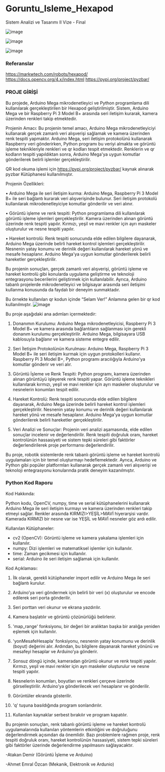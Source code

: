 # Goruntu_Isleme_Hexapod
 Sistem Analizi ve Tasarımı II Vize - Final
 
![image](https://github.com/Atakan-Demir/Goruntu_Isleme_Hexapod/assets/101272960/c352a729-a8be-4cfe-a5b3-7280aa8852a3)

![image](https://github.com/Atakan-Demir/Goruntu_Isleme_Hexapod/assets/101272960/812f8fba-ab8c-437d-8db8-96c091c8e219)

![image](https://github.com/Atakan-Demir/Goruntu_Isleme_Hexapod/assets/101272960/6dd2884c-a7ac-44c5-baa0-bddcd67497d5)

### Referanslar

https://markwtech.com/robots/hexapod/
https://docs.opencv.org/4.x/index.html
https://pypi.org/project/pyzbar/


### PROJE GİRİŞİ

Bu projede, Arduino Mega mikrodenetleyici ve Python programlama dili kullanılarak 
gerçekleştirilen bir Hexapod geliştirilmiştir. Sistem, Arduino Mega ve bir Raspberry Pi 3 
Model B+ arasında seri iletişim kurarak, kamera üzerinden renkleri takip etmektedir.

Projenin Amacı: Bu projenin temel amacı, Arduino Mega mikrodenetleyiciyi kullanarak 
gerçek zamanlı veri alışverişi sağlamak ve kamera üzerinden renk tespiti yapmaktır. Arduino Mega, seri iletişim protokolünü kullanarak Raspberry veri gönderirken, Python programı bu veriyi almakta ve görüntü işleme teknikleriyle renkleri ve qr kodları tespit etmektedir. Renklerin ve qr kodların tespiti yapıldıktan sonra, Arduino Mega'ya uygun komutlar gönderilerek belirli işlemler gerçekleştirilir.

QR kod okuma işlemi için https://pypi.org/project/pyzbar/ kaynak alınarak pyzbar Kütüphanesi kullanılmıştır.

Projenin Özellikleri:

•	Arduino Mega ile seri iletişim kurma: Arduino Mega, Raspberry Pi 3 Model B+ ile seri bağlantı kurarak veri alışverişinde bulunur. Seri iletişim protokolü kullanılarak mikrodenetleyiciye komutlar gönderilir ve veri alınır.

•	Görüntü işleme ve renk tespiti: Python programlama dili kullanılarak görüntü işleme işlemleri gerçekleştirilir. Kamera üzerinden alınan görüntü üzerinde renk tespiti yapılır. Kırmızı, yeşil ve mavi renkler için ayrı maskeler oluşturulur ve nesne tespiti yapılır.

•	Hareket kontrolü: Renk tespiti sonucunda elde edilen bilgilere dayanarak, Arduino Mega üzerinde belirli hareket kontrol işlemleri gerçekleştirilir. Nesnenin yatay konumu ve derinlik değeri kullanılarak hareket yönü ve mesafe hesaplanır. Arduino Mega'ya uygun komutlar gönderilerek belirli hareketler gerçekleştirilir.

Bu projenin sonuçları, gerçek zamanlı veri alışverişi, görüntü işleme ve hareket kontrolü gibi konularda uygulama geliştirme ve teknoloji entegrasyonu becerilerini geliştirmek için kullanılabilir. Ayrıca, Arduino tabanlı projelerde mikrodenetleyici ve bilgisayar arasında seri iletişimi kullanma konusunda da faydalı bir deneyim sunmaktadır.

Bu örnekte kullanılan qr kodun içinde “Selam Ver!”
Anlamına gelen bir qr kod kullanılmıştır. 
![image](https://github.com/Atakan-Demir/Goruntu_Isleme_Hexapod/assets/101272960/674e6346-e62a-4afd-9db3-8ab25a282d59)

Bu proje aşağıdaki ana adımları içermektedir:

1.	Donanımın Kurulumu: Arduino Mega mikrodenetleyicisi, Raspberry Pi 3 Model B+ ve kamera arasında bağlantıların sağlanması için gerekli donanım kurulumu gerçekleştirilir. Arduino Mega, bilgisayara USB kablosuyla bağlanır ve kamera sisteme entegre edilir.

2.	Seri İletişim Protokolünün Kurulması: Arduino Mega, Raspberry Pi 3 Model B+ ile seri iletişim kurmak için uygun protokolleri kullanır. Raspberry Pi 3 Model B+, Python programı aracılığıyla Arduino'ya komutlar gönderir ve veri alır.

3.	Görüntü İşleme ve Renk Tespiti: Python programı, kamera üzerinden alınan görüntüyü işleyerek renk tespiti yapar. Görüntü işleme teknikleri kullanılarak kırmızı, yeşil ve mavi renkler için ayrı maskeler oluşturulur ve nesnelerin konumları tespit edilir.

4.	Hareket Kontrolü: Renk tespiti sonucunda elde edilen bilgilere dayanarak, Arduino Mega üzerinde belirli hareket kontrol işlemleri gerçekleştirilir. Nesnenin yatay konumu ve derinlik değeri kullanılarak hareket yönü ve mesafe hesaplanır. Arduino Mega'ya uygun komutlar gönderilerek belirli hareketler gerçekleştirilir.


5.	Veri Analizi ve Sonuçlar: Projenin veri analizi aşamasında, elde edilen sonuçlar incelenir ve değerlendirilir. Renk tespiti doğruluk oranı, hareket kontrolünün hassasiyeti ve sistem tepki süreleri gibi faktörler değerlendirilerek proje performansı değerlendirilir.

Bu proje, robotik sistemlerde renk tabanlı görüntü işleme ve hareket kontrolü uygulamaları için bir temel oluşturmayı hedeflemektedir. Ayrıca, Arduino ve Python gibi popüler platformları kullanarak gerçek zamanlı veri alışverişi ve teknoloji entegrasyonu konularında pratik deneyim kazanılmıştır.




### Python Kod Raporu

Kod Hakkında:

Python kodu, OpenCV, numpy, time ve serial kütüphanelerini kullanarak Arduino Mega ile seri iletişim kurmayı ve kamera üzerinden renkleri takip etmeyi sağlar. Renkler arasında KIRMIZI>YEŞİL>MAVİ hiyerarşisi vardır. Kamerada KIRMIZI bir nesne var ise YEŞİL ve MAVİ nesneler göz ardı edilir.  

Kullanılan Kütüphaneler:

- cv2 (OpenCV): Görüntü işleme ve kamera yakalama işlemleri için kullanılır.
- numpy: Dizi işlemleri ve matematiksel işlemler için kullanılır.
- time: Zaman gecikmesi için kullanılır.
- serial: Arduino ile seri iletişim sağlamak için kullanılır.

Kod Açıklaması:

1. İlk olarak, gerekli kütüphaneler import edilir ve Arduino Mega ile seri bağlantı kurulur.

2. Arduino’ya veri göndermek için belirli bir veri (x) oluşturulur ve encode edilerek seri porta gönderilir.

3. Seri porttan veri okunur ve ekrana yazdırılır.

4. Kamera başlatılır ve görüntü çözünürlüğü belirlenir.

5. 'map_range' fonksiyonu, bir değeri bir aralıktan başka bir aralığa yeniden eşlemek için kullanılır.

6. 'yonMesafeHesapla' fonksiyonu, nesnenin yatay konumunu ve derinlik (boyut) değerini alır. Ardından, bu bilgilere dayanarak hareket yönünü ve mesafeyi hesaplar ve Arduino’ya gönderir.

7. Sonsuz döngü içinde, kameradan görüntü okunur ve renk tespiti yapılır. Kırmızı, yeşil ve mavi renkler için ayrı maskeler oluşturulur ve nesne tespiti yapılır.

8. Nesnelerin konumları, boyutları ve renkleri çerçeve üzerinde görselleştirilir. Arduino’ya gönderilecek veri hesaplanır ve gönderilir.

9. Görüntüler ekranda gösterilir.

10. 'q' tuşuna basıldığında program sonlandırılır.

11. Kullanılan kaynaklar serbest bırakılır ve program kapatılır.

Bu projenin sonuçları, renk tabanlı görüntü işleme ve hareket kontrolü uygulamalarında kullanılan yöntemlerin etkinliğini ve doğruluğunu değerlendirmek açısından da önemlidir. Bazı problemlere rağmen proje, renk tespiti doğruluk oranı, hareket kontrolünün hassasiyeti, sistem tepki süreleri gibi faktörler üzerinde değerlendirme yapılmasını sağlayacaktır.






-Atakan Demir (Görüntü İşleme ve Arduino)

-Ahmet Emral Özcan (Mekanik, Elektronik ve Ardunio)

